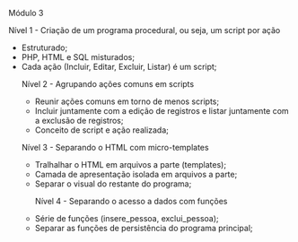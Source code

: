 <p>Módulo 3</p> 
<p>Nível 1 - Criação de um programa procedural, ou seja, um script por ação</p>
<ul>
<li>Estruturado;</li>
<li>PHP, HTML e SQL misturados; </li> 
<li>Cada ação (Incluir, Editar, Excluir, Listar) é um script;  
<p>Nível 2 - Agrupando ações comuns em scripts</p>
<ul>
<li>Reunir ações comuns em torno de menos scripts;</li>  
<li>Incluir juntamente com a edição de registros e listar juntamente com a exclusão de registros;</li>
<li>Conceito de script e ação realizada;</li>
</ul>
<p>Nível 3 - Separando o HTML com micro-templates</p>
<ul>
<li>Tralhalhar o HTML em arquivos a parte (templates);</li>
<li>Camada de apresentação isolada em arquivos a parte; </li>
<li>Separar o visual do restante do programa;</li>
<p>Nível 4 - Separando o acesso a dados com funções</p>
<li>Série de funções (insere_pessoa, exclui_pessoa);</li>
<li>Separar as funções de persistência do programa principal;</li>
